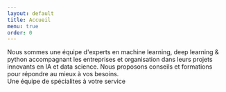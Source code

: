 ```yaml
---
layout: default
title: Accueil
menu: true
order: 0
---
```


<div class="intro">Nous sommes une équipe d'experts en machine learning, deep learning & python accompagnant les entreprises et organisation dans leurs projets innovants en IA et data science. Nous proposons conseils et formations pour répondre au mieux à vos besoins.</div>
<div class="consulting"></div>
<div class="formations"></div>
<div class="team">Une équipe de spécialites à votre service</div>